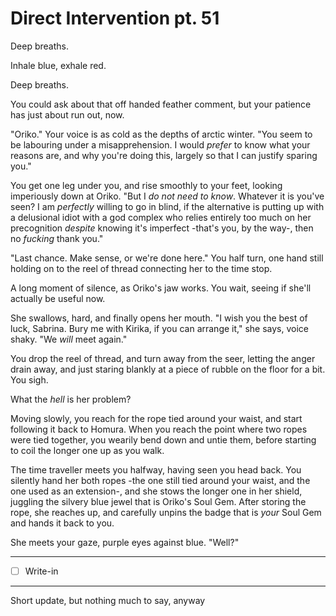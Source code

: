 # Direct Intervention pt. 51

Deep breaths.

Inhale blue, exhale red.

Deep breaths.

You could ask about that off handed feather comment, but your patience has just about run out, now.

"Oriko." Your voice is as cold as the depths of arctic winter. "You seem to be labouring under a misapprehension. I would *prefer* to know what your reasons are, and why you're doing this, largely so that I can justify sparing you."

You get one leg under you, and rise smoothly to your feet, looking imperiously down at Oriko. "But I *do not need to know*. Whatever it is you've seen? I am *perfectly* willing to go in blind, if the alternative is putting up with a delusional idiot with a god complex who relies entirely too much on her precognition *despite* knowing it's imperfect -that's you, by the way-, then no *fucking* thank you."

"Last chance. Make sense, or we're done here." You half turn, one hand still holding on to the reel of thread connecting her to the time stop.

A long moment of silence, as Oriko's jaw works. You wait, seeing if she'll actually be useful now.

She swallows, hard, and finally opens her mouth. "I wish you the best of luck, Sabrina. Bury me with Kirika, if you can arrange it," she says, voice shaky. "We *will* meet again."

You drop the reel of thread, and turn away from the seer, letting the anger drain away, and just staring blankly at a piece of rubble on the floor for a bit. You sigh.

What the *hell* is her problem?

Moving slowly, you reach for the rope tied around your waist, and start following it back to Homura. When you reach the point where two ropes were tied together, you wearily bend down and untie them, before starting to coil the longer one up as you walk.

The time traveller meets you halfway, having seen you head back. You silently hand her both ropes -the one still tied around your waist, and the one used as an extension-, and she stows the longer one in her shield, juggling the silvery blue jewel that is Oriko's Soul Gem. After storing the rope, she reaches up, and carefully unpins the badge that is *your* Soul Gem and hands it back to you.

She meets your gaze, purple eyes against blue. "Well?"

---

- [ ] Write-in

---

Short update, but nothing much to say, anyway
